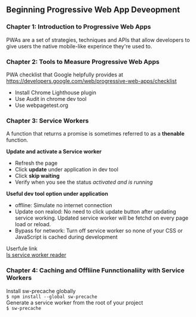 ## Beginning Progressive Web App Deveopment
### Chapter 1: Introduction to Progressive Web Apps
PWAs are a set of strategies, techniques and APIs that allow developers to give users the native mobile-like experince they're used to.  

### Chapter 2: Tools to Measure Progressive Web Apps
PWA checklist that Google helpfully provides at https://developers.google.com/web/progressive-web-apps/checklist  

* Install Chrome Lighthouse plugin
* Use Audit in chrome dev tool
* Use webpagetest.org

###  Chapter 3: Service Workers
A function that returns a promise is sometimes referred to as a __thenable__ function.  

__Update and activate a Service worker__
* Refresh the page
* Click __update__ under application in dev tool  
* Click __skip waiting__
* Verify when you see the status _activated and is running_

__Useful dev tool option under application__  
* offline: Simulate no internet connection  
* Update oon realod: No need to click update button after updating service working. Updated service worker will be fetchd on every page load or reload.  
* Bypass for network: Turn off service worker so none of your CSS or JavaScript is cached during development

Userfule link  
[Is service worker reader](https://jakearchibald.github.io/isserviceworkerready/)  

### Chapter 4: Caching and Offliine Funnctionaliity with Service Workers
Install sw-precache globally  
`$ npm install --global sw-precache`  
Generate a service worker from the root of your project  
`$ sw-precache`  